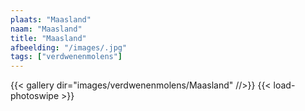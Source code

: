 ```yaml
---
plaats: "Maasland"
naam: "Maasland"
title: "Maasland"
afbeelding: "/images/.jpg"
tags: ["verdwenenmolens"]
---
```


{{< gallery dir="images/verdwenenmolens/Maasland" //>}}
{{< load-photoswipe >}}